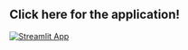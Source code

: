 ## Click here for the application!
[![Streamlit App](https://static.streamlit.io/badges/streamlit_badge_black_white.svg)](https://simonryu328-d-classifier-examplesclassifier-examples-app-kfpq9s.streamlit.app/)
